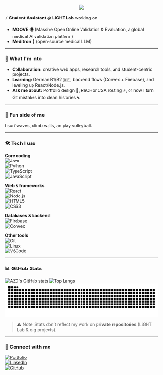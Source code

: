<p align="center">
  <img src="https://capsule-render.vercel.app/api?text=Hey%2C%20I'm%20Omar%20(AZO)!%20👋&animation=fadeIn&type=waving&color=0:000000,100:d72638&height=100&fontColor=ffffff"/>
</p>


⚡ **Student Assistant @ LiGHT Lab** working on  
- **MOOVE 🌍** (Massive Open Online Validation & Evaluation, a global medical AI validation platform)  
- **Meditron 🧠** (open-source medical LLM)  

---

### 🔭 What I'm into  
- **Collaboration:** creative web apps, research tools, and student-centric projects.  
- **Learning:** German B1/B2 🇩🇪, backend flows (Convex + Firebase), and leveling up React/Node.js.  
- **Ask me about:** Portfolio design 🎨, ReCHor CSA routing ⚡, or how I turn Git mistakes into clean histories 🌀.  

---

### 🌊 Fun side of me  
I surf waves, climb walls, an play volleyball.  

---

### 🛠️ Tech I use  

**Core coding**  
![Java](https://img.shields.io/badge/Java-ED8B00?logo=java&logoColor=white)  
![Python](https://img.shields.io/badge/Python-3776AB?logo=python&logoColor=white)  
![TypeScript](https://img.shields.io/badge/TypeScript-007ACC?logo=typescript&logoColor=white)  
![JavaScript](https://img.shields.io/badge/JavaScript-F7DF1E?logo=javascript&logoColor=black)  

**Web & frameworks**  
![React](https://img.shields.io/badge/React-20232A?logo=react&logoColor=61DAFB)  
![Node.js](https://img.shields.io/badge/Node.js-339933?logo=node.js&logoColor=white)  
![HTML5](https://img.shields.io/badge/HTML5-E34F26?logo=html5&logoColor=white)  
![CSS3](https://img.shields.io/badge/CSS3-1572B6?logo=css3&logoColor=white)  

**Databases & backend**  
![Firebase](https://img.shields.io/badge/Firebase-FFCA28?logo=firebase&logoColor=black)  
![Convex](https://img.shields.io/badge/Convex-000000?logo=convex&logoColor=white)  

**Other tools**  
![Git](https://img.shields.io/badge/Git-F05032?logo=git&logoColor=white)  
![Linux](https://img.shields.io/badge/Linux-FCC624?logo=linux&logoColor=black)  
![VSCode](https://img.shields.io/badge/VSCode-007ACC?logo=visual-studio-code&logoColor=white)  

---

### 📊 GitHub Stats  
![AZO's GitHub stats](https://github-readme-stats.vercel.app/api?username=AZOGOAT&show_icons=true&count_private=true&theme=radical)  ![Top Langs](https://github-readme-stats.vercel.app/api/top-langs/?username=AZOGOAT&layout=compact&theme=radical&count_private=true)  
![Snake animation](https://github.com/AZOGOAT/AZOGOAT/blob/output/github-contribution-grid-snake.svg)

> ⚠️ Note: Stats don’t reflect my work on **private repositories** (LiGHT Lab & org projects).  
---

### 🔗 Connect with me  
[![Portfolio](https://img.shields.io/badge/Portfolio-000?style=for-the-badge&logo=vercel&logoColor=white)](https://azogoat.github.io/Portfolio)  
[![LinkedIn](https://img.shields.io/badge/LinkedIn-0077B5?style=for-the-badge&logo=linkedin&logoColor=white)](https://www.linkedin.com/in/omar-ziyad-azgaoui/)  
[![GitHub](https://img.shields.io/badge/GitHub-100000?style=for-the-badge&logo=github&logoColor=white)](https://github.com/AZOGOAT)  
